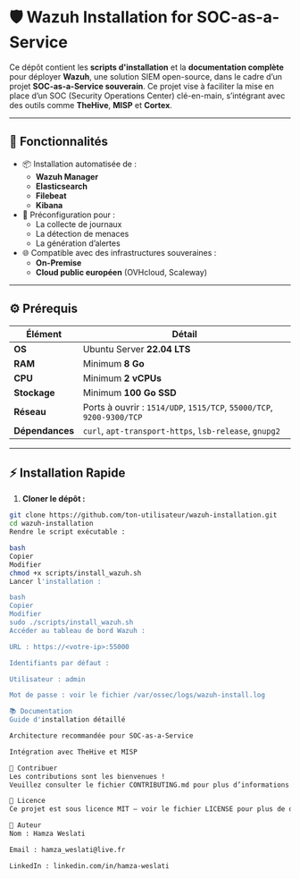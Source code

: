 # 🛡️ Wazuh Installation for SOC-as-a-Service

Ce dépôt contient les **scripts d'installation** et la **documentation complète** pour déployer **Wazuh**, une solution SIEM open-source, dans le cadre d’un projet **SOC-as-a-Service souverain**. Ce projet vise à faciliter la mise en place d’un SOC (Security Operations Center) clé-en-main, s’intégrant avec des outils comme **TheHive**, **MISP** et **Cortex**.

---

## 🚀 Fonctionnalités

- 📦 Installation automatisée de :
  - **Wazuh Manager**
  - **Elasticsearch**
  - **Filebeat**
  - **Kibana**
- 🔐 Préconfiguration pour :
  - La collecte de journaux
  - La détection de menaces
  - La génération d’alertes
- 🌐 Compatible avec des infrastructures souveraines :
  - **On-Premise**
  - **Cloud public européen** (OVHcloud, Scaleway)

---

## ⚙️ Prérequis

| Élément      | Détail                                |
|--------------|----------------------------------------|
| **OS**       | Ubuntu Server **22.04 LTS**            |
| **RAM**      | Minimum **8 Go**                       |
| **CPU**      | Minimum **2 vCPUs**                    |
| **Stockage** | Minimum **100 Go SSD**                 |
| **Réseau**   | Ports à ouvrir : `1514/UDP`, `1515/TCP`, `55000/TCP`, `9200-9300/TCP` |
| **Dépendances** | `curl`, `apt-transport-https`, `lsb-release`, `gnupg2` |

---

## ⚡ Installation Rapide

1. **Cloner le dépôt :**

```bash
git clone https://github.com/ton-utilisateur/wazuh-installation.git
cd wazuh-installation
Rendre le script exécutable :

bash
Copier
Modifier
chmod +x scripts/install_wazuh.sh
Lancer l'installation :

bash
Copier
Modifier
sudo ./scripts/install_wazuh.sh
Accéder au tableau de bord Wazuh :

URL : https://<votre-ip>:55000

Identifiants par défaut :

Utilisateur : admin

Mot de passe : voir le fichier /var/ossec/logs/wazuh-install.log

📚 Documentation
Guide d'installation détaillé

Architecture recommandée pour SOC-as-a-Service

Intégration avec TheHive et MISP

🤝 Contribuer
Les contributions sont les bienvenues !
Veuillez consulter le fichier CONTRIBUTING.md pour plus d’informations.

📜 Licence
Ce projet est sous licence MIT – voir le fichier LICENSE pour plus de détails.

👤 Auteur
Nom : Hamza Weslati

Email : hamza_weslati@live.fr

LinkedIn : linkedin.com/in/hamza-weslati